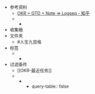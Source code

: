 - 参考资料
	- [OKR + GTD + Note => Logseq - 知乎](https://zhuanlan.zhihu.com/p/369386414)
	- -
- 收集箱
- 文件夹
	- #人生九宫格
- 标签
	- -
- 过滤条件
	- [[OKR-最近任务]]
	- -
		- query-table:: false